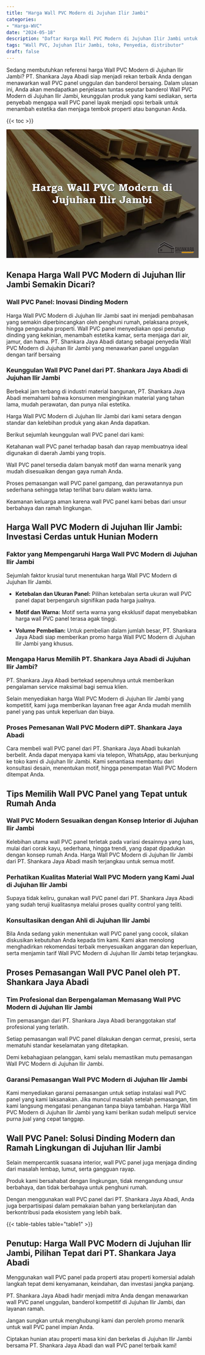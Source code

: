 ```yaml
---
title: "Harga Wall PVC Modern di Jujuhan Ilir Jambi"
categories: 
- "Harga-WVC"
date: "2024-05-18"
description: "Daftar Harga Wall PVC Modern di Jujuhan Ilir Jambi untuk rumah, kantor, serta gerai. Panel unggulan, pilihan motif, pilihan warna modern, beserta layanan instalasi ditangani oleh tim profesional serta kepastian resmi!|Servis distribusi Wall PVC Modern di Jujuhan Ilir Jambi untuk keperluan tempat tinggal, office, maupun gerai, dengan produk berkualitas dan instalasi oleh teknisi ahli serta jaminan resmi.|Alternatif Wall PVC Modern di Jujuhan Ilir Jambi yang terbukti bagi rumah, office, serta toko, bersama produk berkualitas dan penempatan dikerjakan oleh teknisi ahli serta kepastian resmi.|Penjualan Wall PVC Modern di Jujuhan Ilir Jambi bagi hunian, perkantoran, dan gerai, dengan material berkualitas dan penempatan ditangani oleh teknisi ahli, dilengkapi dengan garansi resmi.}"
tags: "Wall PVC, Jujuhan Ilir Jambi, toko, Penyedia, distributor"
draft: false
---
```


Sedang membutuhkan referensi harga Wall PVC Modern di Jujuhan Ilir Jambi? PT. Shankara Jaya Abadi siap menjadi rekan terbaik Anda dengan menawarkan wall PVC panel unggulan dan banderol bersaing. Dalam ulasan ini, Anda akan mendapatkan penjelasan tuntas seputar banderol Wall PVC Modern di Jujuhan Ilir Jambi, keunggulan produk yang kami sediakan, serta penyebab mengapa wall PVC panel layak menjadi opsi terbaik untuk menambah estetika dan menjaga tembok properti atau bangunan Anda.

{{< toc >}}

![Harga Wall PVC Modern di Jujuhan Ilir Jambi](/images/Harga-WVC/Harga-Wall-PVC-Modern-di-Jujuhan-Ilir-Jambi.png)


## Kenapa Harga Wall PVC Modern di Jujuhan Ilir Jambi Semakin Dicari?

### Wall PVC Panel: Inovasi Dinding Modern

Harga Wall PVC Modern di Jujuhan Ilir Jambi saat ini menjadi pembahasan yang semakin diperbincangkan oleh penghuni rumah, pelaksana proyek, hingga pengusaha properti. Wall PVC panel menyediakan opsi penutup dinding yang kekinian, menambah estetika kamar, serta menjaga dari air, jamur, dan hama. PT. Shankara Jaya Abadi datang sebagai penyedia Wall PVC Modern di Jujuhan Ilir Jambi yang menawarkan panel unggulan dengan tarif bersaing

### Keunggulan Wall PVC Panel dari PT. Shankara Jaya Abadi di Jujuhan Ilir Jambi

Berbekal jam terbang di industri material bangunan, PT. Shankara Jaya Abadi memahami bahwa konsumen menginginkan material yang tahan lama, mudah perawatan, dan punya nilai estetika.

Harga Wall PVC Modern di Jujuhan Ilir Jambi dari kami setara dengan standar dan kelebihan produk yang akan Anda dapatkan.

Berikut sejumlah keunggulan wall PVC panel dari kami:

Ketahanan wall PVC panel terhadap basah dan rayap membuatnya ideal digunakan di daerah Jambi yang tropis.

Wall PVC panel tersedia dalam banyak motif dan warna menarik yang mudah disesuaikan dengan gaya rumah Anda.

Proses pemasangan wall PVC panel gampang, dan perawatannya pun sederhana sehingga tetap terlihat baru dalam waktu lama.

Keamanan keluarga aman karena wall PVC panel kami bebas dari unsur berbahaya dan ramah lingkungan.

## Harga Wall PVC Modern di Jujuhan Ilir Jambi: Investasi Cerdas untuk Hunian Modern

### Faktor yang Mempengaruhi Harga Wall PVC Modern di Jujuhan Ilir Jambi

Sejumlah faktor krusial turut menentukan harga Wall PVC Modern di Jujuhan Ilir Jambi.

- **Ketebalan dan Ukuran Panel:** Pilihan ketebalan serta ukuran wall PVC panel dapat berpengaruh signifikan pada harga jualnya.

- **Motif dan Warna:** Motif serta warna yang eksklusif dapat menyebabkan harga wall PVC panel terasa agak tinggi.

- **Volume Pembelian:** Untuk pembelian dalam jumlah besar, PT. Shankara Jaya Abadi siap memberikan promo harga Wall PVC Modern di Jujuhan Ilir Jambi yang khusus.

### Mengapa Harus Memilih PT. Shankara Jaya Abadi di Jujuhan Ilir Jambi?

PT. Shankara Jaya Abadi bertekad sepenuhnya untuk memberikan pengalaman service maksimal bagi semua klien.

Selain menyediakan harga Wall PVC Modern di Jujuhan Ilir Jambi yang kompetitif, kami juga memberikan layanan free agar Anda mudah memilih panel yang pas untuk keperluan dan biaya.

### Proses Pemesanan Wall PVC Modern diPT. Shankara Jaya Abadi

Cara membeli wall PVC panel dari PT. Shankara Jaya Abadi bukanlah berbelit. Anda dapat menyapa kami via telepon, WhatsApp, atau berkunjung ke toko kami di Jujuhan Ilir Jambi. Kami senantiasa membantu dari konsultasi desain, menentukan motif, hingga penempatan Wall PVC Modern ditempat Anda.

## Tips Memilih Wall PVC Panel yang Tepat untuk Rumah Anda

### Wall PVC Modern Sesuaikan dengan Konsep Interior di Jujuhan Ilir Jambi

Kelebihan utama wall PVC panel terletak pada variasi desainnya yang luas, mulai dari corak kayu, sederhana, hingga trendi, yang dapat dipadukan dengan konsep rumah Anda. Harga Wall PVC Modern di Jujuhan Ilir Jambi dari PT. Shankara Jaya Abadi masih terjangkau untuk semua motif.

### Perhatikan Kualitas Material Wall PVC Modern yang Kami Jual di Jujuhan Ilir Jambi

Supaya tidak keliru, gunakan wall PVC panel dari PT. Shankara Jaya Abadi yang sudah teruji kualitasnya melalui proses quality control yang teliti.

### Konsultasikan dengan Ahli di Jujuhan Ilir Jambi

Bila Anda sedang yakin menentukan wall PVC panel yang cocok, silakan diskusikan kebutuhan Anda kepada tim kami. Kami akan menolong menghadirkan rekomendasi terbaik menyesuaikan anggaran dan keperluan, serta menjamin tarif Wall PVC Modern di Jujuhan Ilir Jambi tetap terjangkau.

## Proses Pemasangan Wall PVC Panel oleh PT. Shankara Jaya Abadi

### Tim Profesional dan Berpengalaman Memasang Wall PVC Modern di Jujuhan Ilir Jambi

Tim pemasangan dari PT. Shankara Jaya Abadi beranggotakan staf profesional yang terlatih.

Setiap pemasangan wall PVC panel dilakukan dengan cermat, presisi, serta mematuhi standar keselamatan yang ditetapkan.

Demi kebahagiaan pelanggan, kami selalu memastikan mutu pemasangan Wall PVC Modern di Jujuhan Ilir Jambi.

### Garansi Pemasangan Wall PVC Modern di Jujuhan Ilir Jambi

Kami menyediakan garansi pemasangan untuk setiap instalasi wall PVC panel yang kami laksanakan. Jika muncul masalah setelah pemasangan, tim kami langsung mengatasi penanganan tanpa biaya tambahan. Harga Wall PVC Modern di Jujuhan Ilir Jambi yang kami berikan sudah meliputi service purna jual yang cepat tanggap.

## Wall PVC Panel: Solusi Dinding Modern dan Ramah Lingkungan di Jujuhan Ilir Jambi

Selain mempercantik suasana interior, wall PVC panel juga menjaga dinding dari masalah lembap, lumut, serta gangguan rayap.

Produk kami bersahabat dengan lingkungan, tidak mengandung unsur berbahaya, dan tidak berbahaya untuk penghuni rumah.

Dengan menggunakan wall PVC panel dari PT. Shankara Jaya Abadi, Anda juga berpartisipasi dalam pemakaian bahan yang berkelanjutan dan berkontribusi pada ekosistem yang lebih baik.

{{< table-tables table="table1" >}}

## Penutup: Harga Wall PVC Modern di Jujuhan Ilir Jambi, Pilihan Tepat dari PT. Shankara Jaya Abadi

Menggunakan wall PVC panel pada properti atau properti komersial adalah langkah tepat demi kenyamanan, keindahan, dan investasi jangka panjang.

PT. Shankara Jaya Abadi hadir menjadi mitra Anda dengan menawarkan wall PVC panel unggulan, banderol kompetitif di Jujuhan Ilir Jambi, dan layanan ramah.

Jangan sungkan untuk menghubungi kami dan peroleh promo menarik untuk wall PVC panel impian Anda.

Ciptakan hunian atau properti masa kini dan berkelas di Jujuhan Ilir Jambi bersama PT. Shankara Jaya Abadi dan wall PVC panel terbaik kami!